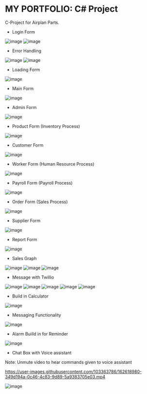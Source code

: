 # MY PORTFOLIO: C# Project
C-Project for Airplan Parts.
- Login Form

![image](https://user-images.githubusercontent.com/103363786/162616034-a5833cd4-12ec-4fa4-947e-f64e2423a8e7.png)
![image](https://user-images.githubusercontent.com/103363786/162616040-3086f450-69d5-4e6f-bb6f-a38f3325306f.png)

- Error Handling

![image](https://user-images.githubusercontent.com/103363786/162616064-397858ae-0f18-4352-b1a1-e395f63a79e7.png)
![image](https://user-images.githubusercontent.com/103363786/162616070-d7764873-f921-4bf1-845f-53b1f350f1e9.png)

- Loading Form

![image](https://user-images.githubusercontent.com/103363786/162616119-7df19269-1e25-4fd7-9d99-a58fbf7c7234.png)

- Main Form

![image](https://user-images.githubusercontent.com/103363786/162616125-b68ace29-837f-4e5e-ab38-b076bcbc332a.png)

- Admin Form

![image](https://user-images.githubusercontent.com/103363786/162616133-9d908358-30c7-47e6-ac9d-ff209cee6798.png)

- Product Form (Inventory Process)

![image](https://user-images.githubusercontent.com/103363786/162616144-4e65866a-e0a0-4e6f-8a74-e8b1f7b5a3ec.png)

- Customer Form

![image](https://user-images.githubusercontent.com/103363786/162616179-d1caef74-a74d-4f78-bc0e-daf3914e255d.png)

- Worker Form (Human Resource Process)

![image](https://user-images.githubusercontent.com/103363786/162616193-42a837b7-b4c7-478a-aab1-06a60ea32d1e.png)

- Payroll Form (Payroll Process)

![image](https://user-images.githubusercontent.com/103363786/162616202-701db086-f2db-4785-8fa8-644cd820a0ae.png)

- Order Form (Sales Process)

![image](https://user-images.githubusercontent.com/103363786/162616209-2ea2585f-f384-4abe-a718-d2c1cb89278a.png)

- Supplier Form

![image](https://user-images.githubusercontent.com/103363786/162616219-8c6c64d1-5cbd-4f93-acc6-fcc2f3bb6ce7.png)

- Report Form

![image](https://user-images.githubusercontent.com/103363786/162616228-720a49fb-2342-429e-aee8-0c2a157a173c.png)

- Sales Graph

![image](https://user-images.githubusercontent.com/103363786/162616237-4820df30-2369-460d-b05c-2cef720c1e90.png)
![image](https://user-images.githubusercontent.com/103363786/162616240-741d3fee-1213-4db1-917a-46f22fe1c691.png)
![image](https://user-images.githubusercontent.com/103363786/162616242-843560b6-1ae1-4e20-bfa4-7f34990a9fec.png)

- Message with Twillio

![image](https://user-images.githubusercontent.com/103363786/162616279-1a3a5e9d-ac49-4800-b1d0-bfeee1323318.png)
![image](https://user-images.githubusercontent.com/103363786/162616283-c185142b-a999-45af-af04-57e0224de6ca.png)
![image](https://user-images.githubusercontent.com/103363786/162616286-3bc8bd0a-3c08-4336-b940-2ec308062507.png)
![image](https://user-images.githubusercontent.com/103363786/162616287-0eddab16-df93-454b-9432-76d58bb38f4f.png)
![image](https://user-images.githubusercontent.com/103363786/162616292-e7e328b5-982e-416b-a887-601c36c3960c.png)

- Build in Calculator

![image](https://user-images.githubusercontent.com/103363786/162616306-4c0c9d4d-b95b-4a62-a937-0b96fc86f5e6.png)

- Messaging Functionality

![image](https://user-images.githubusercontent.com/103363786/162616328-d5d7a87b-494c-4f4f-a698-ebb0d23fb96a.png)

- Alarm Buiild in for Reminder

![image](https://user-images.githubusercontent.com/103363786/162616337-228c743c-3ca1-42d5-8426-27adb9a5c5b4.png)

- Chat Box with Voice assistant

Note: Unmute video to hear commands given to voice assistant

https://user-images.githubusercontent.com/103363786/162618980-349d194a-0c46-4c83-9d89-5a9383705e03.mp4


![image](https://user-images.githubusercontent.com/103363786/162616359-6481bf98-e026-4d78-9670-8f8eeeb81807.png)
